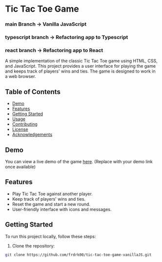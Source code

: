 ﻿# Tic Tac Toe Game

### main Branch -> Vanilla JavaScript
 ### typescript branch -> Refactoring app to Typescript
 ### react branch -> Refactoring app to React

A simple implementation of the classic Tic Tac Toe game using HTML, CSS, and JavaScript. This project provides a user interface for playing the game and keeps track of players' wins and ties. The game is designed to work in a web browser.

## Table of Contents

- [Demo](#demo)
- [Features](#features)
- [Getting Started](#getting-started)
- [Usage](#usage)
- [Contributing](#contributing)
- [License](#license)
- [Acknowledgements](#acknowledgements)

## Demo

You can view a live demo of the game [here](#). (Replace with your demo link once available)

## Features

- Play Tic Tac Toe against another player.
- Keep track of players' wins and ties.
- Reset the game and start a new round.
- User-friendly interface with icons and messages.

## Getting Started

To run this project locally, follow these steps:

1. Clone the repository:

```sh
git clone https://github.com/frdrk00/tic-tac-toe-game-vanillaJS.git
